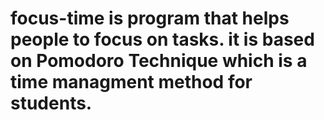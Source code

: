 # focus-time is program that helps people to focus on tasks. it is based on Pomodoro Technique which is a time managment method for students.
